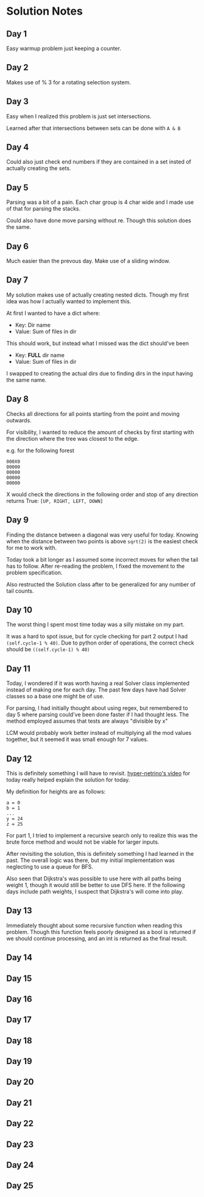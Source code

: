 # Solution Notes

## Day 1

Easy warmup problem just keeping a counter.

## Day 2

Makes use of % 3 for a rotating selection system.

## Day 3

Easy when I realized this problem is just set intersections.

Learned after that intersections between sets can be done with ```A & B```

## Day 4

Could also just check end numbers if they are contained in a set insted of actually creating the sets.

## Day 5

Parsing was a bit of a pain. Each char group is 4 char wide and I made use of that for parsing the stacks.

Could also have done move parsing without re. Though this solution does the same.

## Day 6

Much easier than the prevous day.
Make use of a sliding window.

## Day 7

My solution makes use of actually creating nested dicts. Though my first idea was how I actually wanted to implement this.

At first I wanted to have a dict where:

- Key: Dir name
- Value: Sum of files in dir

This should work, but instead what I missed was the dict should've been

- Key: **FULL** dir name
- Value: Sum of files in dir

I swapped to creating the actual dirs due to finding dirs in the input having the same name.

## Day 8

Checks all directions for all points starting from the point and moving outwards.

For visibility, I wanted to reduce the amount of checks by first starting with the direction where the tree was closest to the edge.

e.g. for the following forest

```text
000X0
00000
00000
00000
00000
```

X would check the directions in the following order and stop of any direction returns True: ```[UP, RIGHT, LEFT, DOWN]```

## Day 9

Finding the distance between a diagonal was very useful for today. Knowing when the distance between two points is above ```sqrt(2)``` is the easiest check for me to work with.

Today took a bit longer as I assumed some incorrect moves for when the tail has to follow. After re-reading the problem, I fixed the movement to the problem specification.

Also restructed the Solution class after to be generalized for any number of tail counts.

## Day 10

The worst thing I spent most time today was a silly mistake on my part.

It was a hard to spot issue, but for cycle checking for part 2 output I had ```(self.cycle-1 % 40)```. Due to python order of operations, the correct check should be ```((self.cycle-1) % 40)```

## Day 11

Today, I wondered if it was worth having a real Solver class implemented instead of making one for each day. The past few days have had Solver classes so a base one might be of use.

For parsing, I had initially thought about using regex, but remembered to day 5 where parsing could've been done faster if I had thought less. The method employed assumes that tests are always "divisible by x"

LCM would probably work better instead of multiplying all the mod values together, but it seemed it was small enough for 7 values.

## Day 12

This is definitely something I will have to revisit. [hyper-netrino's video](https://www.youtube.com/watch?v=xhe79JubaZI) for today really helped explain the solution for today.

My definition for heights are as follows:

```text
a = 0
b = 1
...
y = 24
z = 25
```

For part 1, I tried to implement a recursive search only to realize this was the brute force method and would not be viable for larger inputs.

After revisiting the solution, this is definitely something I had learned in the past. The overall logic was there, but my initial implementation was neglecting to use a queue for BFS.

Also seen that Dijkstra's was possible to use here with all paths being weight 1, though it would still be better to use DFS here.
If the following days include path weights, I suspect that Dijkstra's will come into play.

## Day 13

Immediately thought about some recursive function when reading this problem.
Though this function feels poorly designed as a bool is returned if we should continue processing, and an int is returned as the final result.

## Day 14

## Day 15

## Day 16

## Day 17

## Day 18

## Day 19

## Day 20

## Day 21

## Day 22

## Day 23

## Day 24

## Day 25

